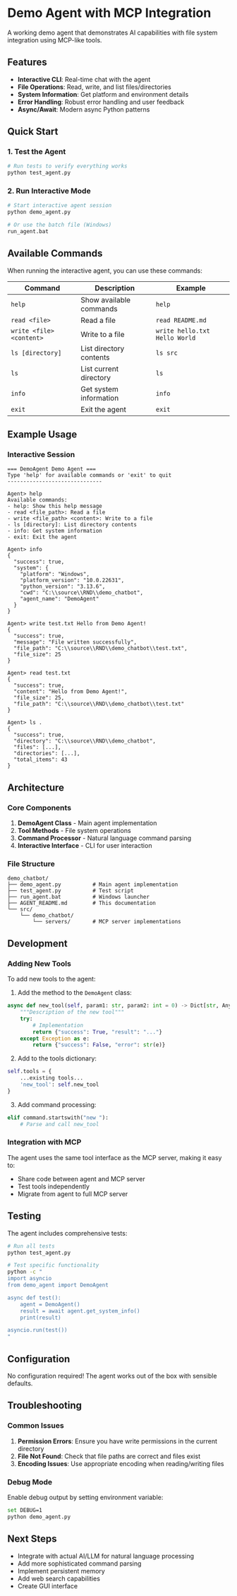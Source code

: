 # Demo Agent with MCP Integration

A working demo agent that demonstrates AI capabilities with file system integration using MCP-like tools.

## Features

- **Interactive CLI**: Real-time chat with the agent
- **File Operations**: Read, write, and list files/directories
- **System Information**: Get platform and environment details
- **Error Handling**: Robust error handling and user feedback
- **Async/Await**: Modern async Python patterns

## Quick Start

### 1. Test the Agent
```bash
# Run tests to verify everything works
python test_agent.py
```

### 2. Run Interactive Mode
```bash
# Start interactive agent session
python demo_agent.py

# Or use the batch file (Windows)
run_agent.bat
```

## Available Commands

When running the interactive agent, you can use these commands:

| Command | Description | Example |
|---------|-------------|---------|
| `help` | Show available commands | `help` |
| `read <file>` | Read a file | `read README.md` |
| `write <file> <content>` | Write to a file | `write hello.txt Hello World` |
| `ls [directory]` | List directory contents | `ls src` |
| `ls` | List current directory | `ls` |
| `info` | Get system information | `info` |
| `exit` | Exit the agent | `exit` |

## Example Usage

### Interactive Session
```
=== DemoAgent Demo Agent ===
Type 'help' for available commands or 'exit' to quit
------------------------------

Agent> help
Available commands:
- help: Show this help message
- read <file_path>: Read a file
- write <file_path> <content>: Write to a file
- ls [directory]: List directory contents
- info: Get system information
- exit: Exit the agent

Agent> info
{
  "success": true,
  "system": {
    "platform": "Windows",
    "platform_version": "10.0.22631",
    "python_version": "3.13.6",
    "cwd": "C:\\source\\RND\\demo_chatbot",
    "agent_name": "DemoAgent"
  }
}

Agent> write test.txt Hello from Demo Agent!
{
  "success": true,
  "message": "File written successfully",
  "file_path": "C:\\source\\RND\\demo_chatbot\\test.txt",
  "file_size": 25
}

Agent> read test.txt
{
  "success": true,
  "content": "Hello from Demo Agent!",
  "file_size": 25,
  "file_path": "C:\\source\\RND\\demo_chatbot\\test.txt"
}

Agent> ls .
{
  "success": true,
  "directory": "C:\\source\\RND\\demo_chatbot",
  "files": [...],
  "directories": [...],
  "total_items": 43
}
```

## Architecture

### Core Components

1. **DemoAgent Class** - Main agent implementation
2. **Tool Methods** - File system operations
3. **Command Processor** - Natural language command parsing
4. **Interactive Interface** - CLI for user interaction

### File Structure

```
demo_chatbot/
├── demo_agent.py          # Main agent implementation
├── test_agent.py          # Test script
├── run_agent.bat          # Windows launcher
├── AGENT_README.md        # This documentation
└── src/
    └── demo_chatbot/
        └── servers/       # MCP server implementations
```

## Development

### Adding New Tools

To add new tools to the agent:

1. Add the method to the `DemoAgent` class:
```python
async def new_tool(self, param1: str, param2: int = 0) -> Dict[str, Any]:
    """Description of the new tool"""
    try:
        # Implementation
        return {"success": True, "result": "..."}
    except Exception as e:
        return {"success": False, "error": str(e)}
```

2. Add to the tools dictionary:
```python
self.tools = {
    ...existing tools...
    'new_tool': self.new_tool
}
```

3. Add command processing:
```python
elif command.startswith("new "):
    # Parse and call new_tool
```

### Integration with MCP

The agent uses the same tool interface as the MCP server, making it easy to:
- Share code between agent and MCP server
- Test tools independently
- Migrate from agent to full MCP server

## Testing

The agent includes comprehensive tests:

```bash
# Run all tests
python test_agent.py

# Test specific functionality
python -c "
import asyncio
from demo_agent import DemoAgent

async def test():
    agent = DemoAgent()
    result = await agent.get_system_info()
    print(result)

asyncio.run(test())
"
```

## Configuration

No configuration required! The agent works out of the box with sensible defaults.

## Troubleshooting

### Common Issues

1. **Permission Errors**: Ensure you have write permissions in the current directory
2. **File Not Found**: Check that file paths are correct and files exist
3. **Encoding Issues**: Use appropriate encoding when reading/writing files

### Debug Mode

Enable debug output by setting environment variable:
```bash
set DEBUG=1
python demo_agent.py
```

## Next Steps

- Integrate with actual AI/LLM for natural language processing
- Add more sophisticated command parsing
- Implement persistent memory
- Add web search capabilities
- Create GUI interface
